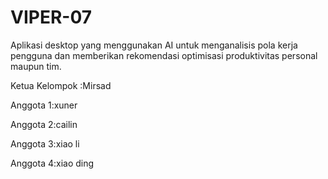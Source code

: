 # VIPER-07
Aplikasi desktop yang menggunakan AI untuk menganalisis pola kerja pengguna dan memberikan rekomendasi optimisasi produktivitas personal maupun tim.

Ketua Kelompok :Mirsad 

Anggota 1:xuner

Anggota 2:cailin

Anggota 3:xiao li

Anggota 4:xiao ding
